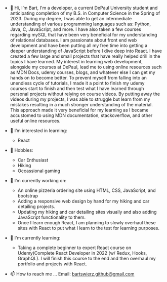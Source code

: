 - 👋 Hi, I’m Bart, I'm a developer, a current DePaul University student and anticipating completion of my B.S. in Computer Science in the Spring of 2023. During my degree, I was able to get an intermediate understanding of various programming languages such as: Python, Java, C, JavaScript, and more. I have also taken a few courses regarding mySQL that have been very beneficial for my understanding of relational databases. I am passionate about front end web development and have been putting all my free time into getting a deeper understanding of JavaScript before I dive deep into React. I have created a few large and small projects that have really helped drill in the topics I have learned. My interest in learning web development, alongside my courses at DePaul, lead me to using online resources such as MDN Docs, udemy courses, blogs, and whatever else I can get my hands on to become better. To prevent myself from falling into an unendless cycle of tutorials, I made it a point to finish my udemy courses start to finish and then test what I have learned through personal projects without relying on course videos. By putting away the videos during my projects, I was able to struggle but learn from my mistakes resulting in a much stronger understanding of the material. This approach made it very beneficial for my learning as I became accustomed to using MDN documentation, stackoverflow, and other useful online resources.

- 👀 I’m interested in learning: 
   - React

- 🌱 Hobbies: 
   - Car Enthusiast 
   - Hiking
   - Occassional gaming

- 🌱 I’m currently working on:
   - An online pizzeria ordering site using HTML, CSS, JavaScript, and bootstrap
   - Adding a responsive web design by hand for my hiking and car detailing projects.
   - Updating my hiking and car detailing sites visually and also adding JavaScript functionality to them.
   - Once I learn enough React, I am planning to slowly overhaul these sites with React to put what I learn to the test for learning purposes.
 
- 💞️ I'm currently learning: 
  - Taking a complete beginner to expert React course on Udemy(Complete React Developer in 2022 (w/ Redux, Hooks, GraphQL). I will finish this course to the end and then overhaul my portfolio and projects with React.
  
- 📫 How to reach me ...
Email: bartswierz.github@gmail.com

<!---
bartswierz/bartswierz is a ✨ special ✨ repository because its `README.md` (this file) appears on your GitHub profile.
You can click the Preview link to take a look at your changes.
--->
